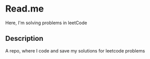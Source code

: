 # Read.me

Here, I'm solving problems in leetCode

## Description
A repo, where I code and save my solutions for leetcode problems
